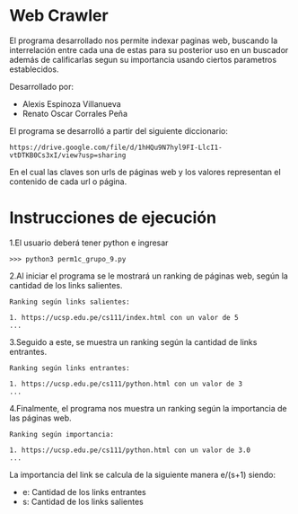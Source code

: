# Web Crawler
El programa desarrollado nos permite indexar paginas web, buscando la interrelación entre cada una de estas para su posterior uso en un buscador además de calificarlas segun su importancia usando ciertos parametros establecidos.

Desarrollado por:
- Alexis Espinoza Villanueva
- Renato Oscar Corrales Peña

El programa se desarrolló a partir del siguiente diccionario:

    https://drive.google.com/file/d/1hHQu9N7hyl9FI-LlcI1-vtDTKB0Cs3xI/view?usp=sharing
    
En el cual las claves son urls de páginas web y los valores representan el contenido de cada url o página.

# Instrucciones de ejecución
1.El usuario deberá tener python e ingresar

    >>> python3 perm1c_grupo_9.py
       
2.Al iniciar el programa se le mostrará un ranking de páginas web, según la cantidad de los links salientes.
  
    Ranking según links salientes: 
    
    1. https://ucsp.edu.pe/cs111/index.html con un valor de 5
    ...
3.Seguido a este, se muestra un ranking según la cantidad de links entrantes.

    Ranking según links entrantes:
    
    1. https://ucsp.edu.pe/cs111/python.html con un valor de 3
    ...
    
4.Finalmente, el programa nos muestra un ranking según la importancia de las páginas web.

    Ranking según importancia:
    
    1. https://ucsp.edu.pe/cs111/python.html con un valor de 3.0
    ...
    
La importancia del link se calcula de la siguiente manera e/(s+1) siendo:
+ e: Cantidad de los links entrantes
+ s: Cantidad de los links salientes
